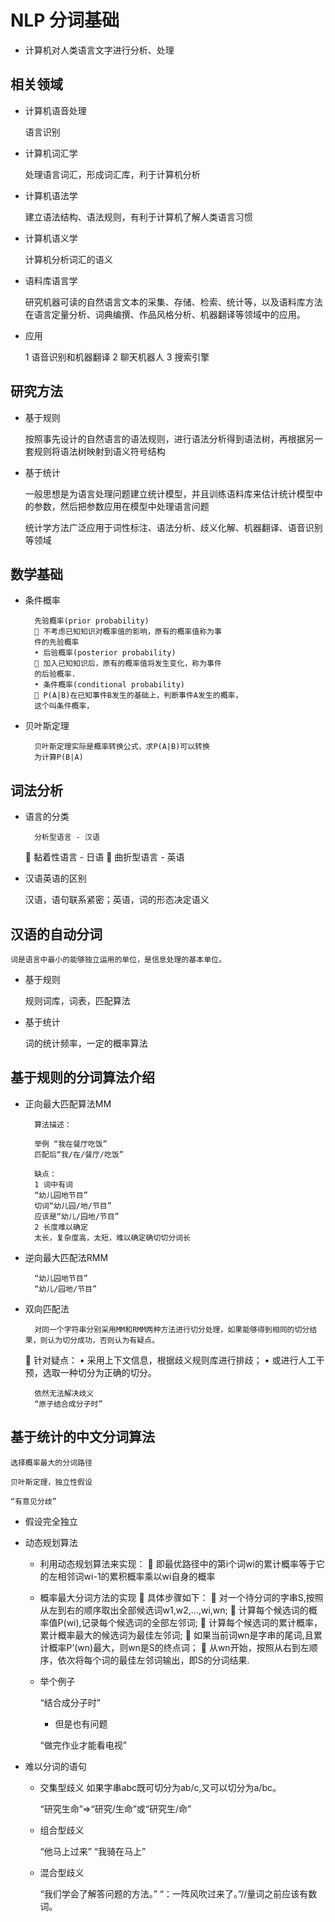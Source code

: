 # NLP 分词基础

- 计算机对人类语言文字进行分析、处理

## 相关领域

- 计算机语音处理

	语言识别

- 计算机词汇学

	处理语言词汇，形成词汇库，利于计算机分析

- 计算机语法学

	建立语法结构、语法规则，有利于计算机了解人类语言习惯

- 计算机语义学

	计算机分析词汇的语义

- 语料库语言学

	研究机器可读的自然语言文本的采集、存储、检索、统计等，以及语料库方法在语言定量分析、词典编撰、作品风格分析、机器翻译等领域中的应用。

- 应用

	1 语音识别和机器翻译 2 聊天机器人 3 搜索引擎

## 研究方法

- 基于规则

	按照事先设计的自然语言的语法规则，进行语法分析得到语法树，再根据另一套规则将语法树映射到语义符号结构

- 基于统计

	一般思想是为语言处理问题建立统计模型，并且训练语料库来估计统计模型中的参数，然后把参数应用在模型中处理语言问题

	统计学方法广泛应用于词性标注、语法分析、歧义化解、机器翻译、语音识别等领域

## 数学基础
	
- 条件概率

		先验概率(prior probability)
		 不考虑已知知识对概率值的影响，原有的概率值称为事
		件的先验概率
		• 后验概率(posterior probability)
		 加入已知知识后，原有的概率值将发生变化，称为事件
		的后验概率.
		• 条件概率(conditional probability)
		 P(A|B)在已知事件B发生的基础上，判断事件A发生的概率，
		这个叫条件概率，

- 贝叶斯定理

		贝叶斯定理实际是概率转换公式，求P(A|B)可以转换
		为计算P(B|A)

## 词法分析

- 语言的分类

		分析型语言 - 汉语
	
		黏着性语言 - 日语
		
		曲折型语言 - 英语


- 汉语英语的区别

	汉语，语句联系紧密；英语，词的形态决定语义

## 汉语的自动分词

	词是语言中最小的能够独立运用的单位，是信息处理的基本单位。

- 基于规则

	规则词库，词表，匹配算法

- 基于统计

	词的统计频率，一定的概率算法


## 基于规则的分词算法介绍

- 正向最大匹配算法MM

		算法描述：

		举例 “我在餐厅吃饭”
		匹配后“我/在/餐厅/吃饭”

		缺点：
		1 词中有词
		“幼儿园地节目”
		切词“幼儿园/地/节目”
		应该是“幼儿/园地/节目”
		2 长度难以确定
		太长，复杂度高，太短，难以确定确切切分词长		

- 逆向最大匹配法RMM
	
		“幼儿园地节目”
		“幼儿/园地/节目”

- 双向匹配法

		对同一个字符串分别采用MM和RMM两种方法进行切分处理，如果能够得到相同的切分结果，则认为切分成功，否则认为有疑点。
	
		针对疑点：
		•
		采用上下文信息，根据歧义规则库进行排歧；
		•
		或进行人工干预，选取一种切分为正确的切分。

		依然无法解决歧义
		“原子结合成分子时”

## 基于统计的中文分词算法

	选择概率最大的分词路径

	贝叶斯定理，独立性假设

	“有意见分歧”

- 假设完全独立

- 动态规划算法

	- 利用动态规划算法来实现：

		即最优路径中的第i个词wi的累计概率等于它的左相邻词wi-1的累积概率乘以wi自身的概率

	- 概率最大分词方法的实现

		具体步骤如下：
		
		对一个待分词的字串S,按照从左到右的顺序取出全部候选词w1,w2,…,wi,wn;
		
		计算每个候选词的概率值P(wi),记录每个候选词的全部左邻词;
		
		计算每个候选词的累计概率，累计概率最大的候选词为最佳左邻词;
		
		如果当前词wn是字串的尾词,且累计概率P’(wn)最大，则wn是S的终点词；
		
		从wn开始，按照从右到左顺序，依次将每个词的最佳左邻词输出，即S的分词结果.

	- 举个例子

		“结合成分子时”

		- 但是也有问题

		“做完作业才能看电视”

- 难以分词的语句

	- 交集型歧义 如果字串abc既可切分为ab/c,又可以切分为a/bc。

		“研究生命”=>“研究/生命”或“研究生/命”

	- 组合型歧义

		“他马上过来” “我骑在马上”

	- 混合型歧义

		“我们学会了解答问题的方法。”
		“：一阵风吹过来了。”//量词之前应该有数词。

		
